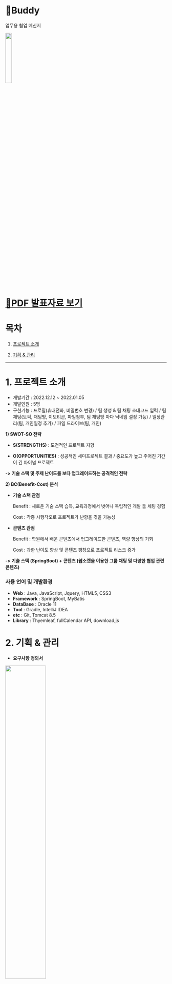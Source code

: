 # 💬Buddy
업무용 협업 메신저

<img src="https://user-images.githubusercontent.com/101914200/220711683-d702c7ce-cf57-4169-ae2f-64c2ea0393c7.PNG" height="20%" width="20%">


# [📄PDF 발표자료 보기](https://drive.google.com/file/d/1bQDCzWmHd29F6kM-AXXTEGf9GxBb0GZI/view?usp=share_link)

# 목차

1. [프로젝트 소개](#1-프로젝트-소개)

2. [기획 & 관리](#2-기획--관리)
-------------
# 1. 프로젝트 소개
* 개발기간 : 2022.12.12 ~ 2022.01.05
* 개발인원 : 5명
* 구현기능 : 프로필(휴대전화, 비밀번호 변경) / 팀 생성 & 팀 채팅 초대코드 입력 / 팀 채팅(토픽, 채팅방, 이모티콘, 파일첨부, 팀 채팅방 마다 닉네임 설정 가능) / 일정관리(팀, 개인일정 추가) / 파일 드라이브(팀, 개인)

**1) SWOT-SO 전략**

* **S(STRENGTHS)** : 도전적인 프로젝트 지향

* **O(OPPORTUNITIES)** : 성공적인 세미프로젝트 결과 / 중요도가 높고 주어진 기간이 긴 파이널 프로젝트

**-> 기술 스택 및 주제 난이도를 보다 업그레이드하는 공격적인 전략**

**2) BC(Benefit-Cost) 분석**

* **기술 스택 관점**

   Benefit : 새로운 기술 스택 습득, 교육과정에서 벗어나 독립적인 개발 툴 세팅 경험

   Cost : 각종 시행착오로 프로젝트가 난항을 겪을 가능성

* **콘텐츠 관점**

   Benefit : 학원에서 배운 콘텐츠에서 업그레이드한 콘텐츠, 역량 향상의 기회

   Cost : 과한 난이도 향상 및 콘텐츠 팽창으로 프로젝트 리스크 증가

**-> 기술 스택 (SpringBoot) + 콘텐츠 (웹소켓을 이용한 그룹 채팅 및 다양한 협업 관련 콘텐츠)**


### **사용 언어 및 개발환경**
* **Web** : Java, JavaScript, Jquery, HTML5, CSS3
* **Framework** : SpringBoot, MyBatis
* **DataBase** : Oracle 11
* **Tool** : Gradle, IntelliJ IDEA
* **etc** : Git, Tomcat 8.5
* **Library** : Thyemleaf, fullCalendar API, download,js

# 2. 기획 & 관리
* **요구사항 정의서**
<img src="https://user-images.githubusercontent.com/101914200/220872252-a4a685d3-230c-4fd0-8fde-b9b8d7a82da8.jpg" height="50%" width="50%">
<img src="https://user-images.githubusercontent.com/101914200/220872304-8a1be048-2dfc-4254-9bce-b45fa51dfc91.jpg" height="50%" width="50%">



* **작업 일정**
<img width="575" alt="파이널_작업일정" src="https://user-images.githubusercontent.com/101914200/220702637-b93c778e-bdbd-4dc1-a543-23a9e3ad70b1.png">


* **ERD**
<img src="https://user-images.githubusercontent.com/101914200/220873079-f919574b-7f91-4459-ad39-4d3efafe88c2.png" height="70%" width="70%">

-------------
### **[메인 화면]**
![image](https://user-images.githubusercontent.com/101914200/217018605-f1308697-3386-4db3-a099-5fe44748be55.png)
![image](https://github.com/ChaSeokHo/Buddy-Project/assets/116864886/91d72198-7f31-4d05-b818-a1c6b225a5be)

### **[채팅 화면] - 채팅방 생성, 토픽 생성, 채팅 기능, 이모티콘 기능, 파일 첨부 기능**
![image](https://user-images.githubusercontent.com/101914200/217018249-6ce4929a-f984-4594-8e66-f1ae8c09a05c.png)

### **[파일 드라이브 화면]**
<img width="1269" alt="228264555-63a79b7c-60ae-4f2f-b323-74a3a31863b3" src="https://github.com/ChaSeokHo/Buddy-Project/assets/116864886/c031ed10-bedb-45a6-a8f0-8921461d8dc3">

### **[일정관리 캘린더 화면]**
<img width="1273" alt="228264715-afce99d0-9f6e-4137-8605-2d756d11e4ef" src="https://github.com/ChaSeokHo/Buddy-Project/assets/116864886/ee7feb79-e023-4678-85e5-69f8d7bad7a1">
